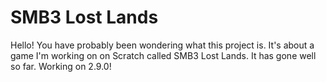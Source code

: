 # SMB3 Lost Lands
Hello! You have probably been wondering what this project is. It's about a game I'm working on on Scratch called SMB3 Lost Lands. It has gone well so far. Working on 2.9.0!
